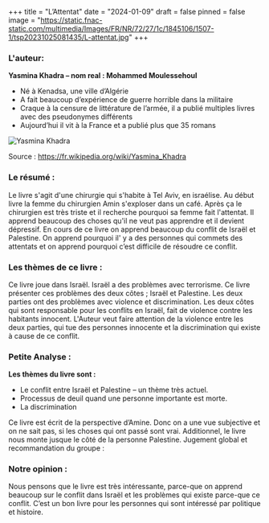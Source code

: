 +++
title = "L’Attentat"
date = "2024-01-09"
draft = false
pinned = false
image = "https://static.fnac-static.com/multimedia/Images/FR/NR/72/27/1c/1845106/1507-1/tsp20231025081435/L-attentat.jpg"
+++
### L'auteur:

**Yasmina Khadra – nom real : Mohammed Moulessehoul**

* Né à Kenadsa, une ville d’Algérie
* A fait beaucoup d’expérience de guerre horrible dans la militaire
* Craque à la censure de littérature de l’armée, il a publié multiples livres avec des pseudonymes différents 
* Aujourd’hui il vit à la France et a publié plus que 35 romans

![Yasmina Khadra](https://upload.wikimedia.org/wikipedia/commons/a/a2/Yasmina_Khadra_2014.jpg)

Source : <https://fr.wikipedia.org/wiki/Yasmina_Khadra>

### Le résumé :

Le livre s'agit d'une chirurgie qui s'habite à Tel Aviv, en israélise. Au début livre la femme du chirurgien Amin s'exploser dans un café. Après ça le chirurgien est très triste et il recherche pourquoi sa femme fait l'attentat. Il apprend beaucoup des choses qu'il ne veut pas apprendre et il devient dépressif. En cours de ce livre on apprend beaucoup du conflit de Israël et Palestine. On apprend pourquoi il' y a des personnes qui commets des attentats et on apprend pourquoi c’est difficile de résoudre ce conflit.

### Les thèmes de ce livre :

Ce livre joue dans Israël. Israël a des problèmes avec terrorisme. Ce livre présenter ces problèmes des deux côtes ; Israël et Palestine. Les deux parties ont des problèmes avec violence et discrimination. Les deux côtes qui sont responsable pour les conflits en Israël, fait de violence contre les habitants innocent. L'Auteur veut faire attention de la violence entre les deux parties, qui tue des personnes innocente et la discrimination qui existe à cause de ce conflit. 

### Petite Analyse :

**Les thèmes du livre sont :**

* Le conflit entre Israël et Palestine – un thème très actuel.
* Processus de deuil quand une personne importante est morte. 
* La discrimination

Ce livre est écrit de la perspective d’Amine. Donc on a une vue subjective et on ne sait pas, si les choses qui ont passé sont vrai. Additionnel, le livre nous monte jusque le côté de la personne Palestine. 
Jugement global et recommandation du groupe :

### Notre opinion :

Nous pensons que le livre est très intéressante, parce-que on apprend beaucoup sur le conflit dans Israël et les problèmes qui existe parce-que ce conflit. C’est un bon livre pour les personnes qui sont intéressé par politique et histoire.